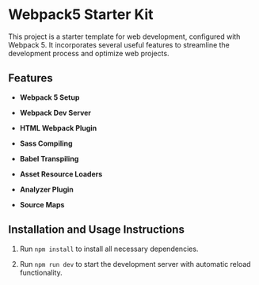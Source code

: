 # Webpack5 Starter Kit

This project is a starter template for web development, configured with Webpack 5. It incorporates several useful features to streamline the development process and optimize web projects.

## Features

- **Webpack 5 Setup**

- **Webpack Dev Server**

- **HTML Webpack Plugin**

- **Sass Compiling**

- **Babel Transpiling**

- **Asset Resource Loaders**

- **Analyzer Plugin**

- **Source Maps**

## Installation and Usage Instructions

1.  Run `npm install` to install all necessary dependencies.

2.  Run `npm run dev` to start the development server with automatic reload functionality.


